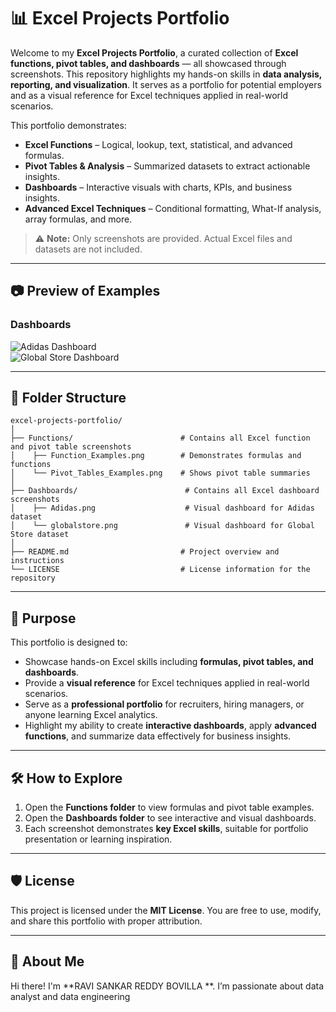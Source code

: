 # 📊 Excel Projects Portfolio

Welcome to my **Excel Projects Portfolio**, a curated collection of **Excel functions, pivot tables, and dashboards** — all showcased through screenshots. This repository highlights my hands-on skills in **data analysis, reporting, and visualization**. It serves as a portfolio for potential employers and as a visual reference for Excel techniques applied in real-world scenarios.  

This portfolio demonstrates:  
- **Excel Functions** – Logical, lookup, text, statistical, and advanced formulas.  
- **Pivot Tables & Analysis** – Summarized datasets to extract actionable insights.  
- **Dashboards** – Interactive visuals with charts, KPIs, and business insights.  
- **Advanced Excel Techniques** – Conditional formatting, What-If analysis, array formulas, and more.

> ⚠️ **Note:** Only screenshots are provided. Actual Excel files and datasets are not included.

---

## 📷 Preview of Examples

### Dashboards
![Adidas Dashboard](Dashboards/Adidas.png)  
![Global Store Dashboard](Dashboards/globalstore.png)

---

## 📂 Folder Structure

```plaintext
excel-projects-portfolio/
│
├── Functions/                        # Contains all Excel function and pivot table screenshots
│    ├── Function_Examples.png        # Demonstrates formulas and functions
│    └── Pivot_Tables_Examples.png    # Shows pivot table summaries
│
├── Dashboards/                        # Contains all Excel dashboard screenshots
│    ├── Adidas.png                    # Visual dashboard for Adidas dataset
│    └── globalstore.png               # Visual dashboard for Global Store dataset
│
├── README.md                         # Project overview and instructions
└── LICENSE                           # License information for the repository

```
---


## 🎯 Purpose

This portfolio is designed to:

- Showcase hands-on Excel skills including **formulas, pivot tables, and dashboards**.  
- Provide a **visual reference** for Excel techniques applied in real-world scenarios.  
- Serve as a **professional portfolio** for recruiters, hiring managers, or anyone learning Excel analytics.  
- Highlight my ability to create **interactive dashboards**, apply **advanced functions**, and summarize data effectively for business insights.

---

## 🛠️ How to Explore

1. Open the **Functions folder** to view formulas and pivot table examples.  
2. Open the **Dashboards folder** to see interactive and visual dashboards.  
3. Each screenshot demonstrates **key Excel skills**, suitable for portfolio presentation or learning inspiration.

---

## 🛡️ License

This project is licensed under the **MIT License**. You are free to use, modify, and share this portfolio with proper attribution.

---

## 🌟 About Me


Hi there! I'm **RAVI SANKAR REDDY BOVILLA **. I’m  passionate about data analyst and data engineering
